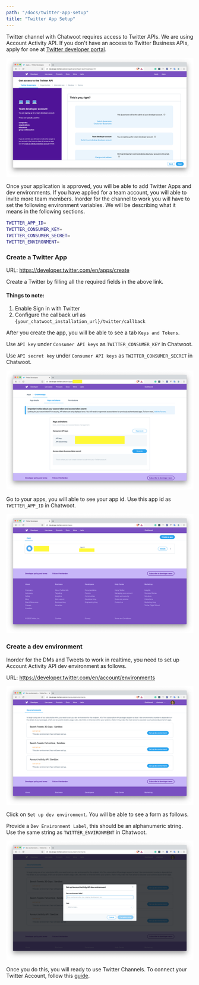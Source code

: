 ```yaml
---
path: "/docs/twitter-app-setup"
title: "Twitter App Setup"
---
```


Twitter channel with Chatwoot requires access to Twitter APIs. We are using Account Activity API. If you don't have an access to Twitter Business APIs, apply for one at [Twitter developer portal](https://developer.twitter.com/en/apply-for-access).

![apply_to_twitter](./images/twitter/apply_to_twitter.png)

Once your application is approved, you will be able to add Twitter Apps and dev environments. If you have applied for a team account, you will able to invite more team members. Inorder for the channel to work you will have to set the following environment variables. We will be describing what it means in the following sections.

```bash
TWITTER_APP_ID=
TWITTER_CONSUMER_KEY=
TWITTER_CONSUMER_SECRET=
TWITTER_ENVIRONMENT=
```

### Create a Twitter App

URL: https://developer.twitter.com/en/apps/create

Create a Twitter by filling all the required fields in the above link.

#### Things to note:

1. Enable Sign in with Twitter
2. Configure the callback url as `{your_chatwoot_installation_url}/twitter/callback`

After you create the app, you will be able to see a tab `Keys and Tokens`.

Use `API key` under `Consumer API keys` as `TWITTER_CONSUMER_KEY` in Chatwoot.

Use `API secret key` under `Consumer API keys` as `TWITTER_CONSUMER_SECRET` in Chatwoot.

![keys_and_tokens](./images/twitter/keys_and_tokens.png)

Go to your apps, you will able to see your app id. Use this app id as `TWITTER_APP_ID` in Chatwoot.

![apps](./images/twitter/apps.png)

### Create a dev environment

Inorder for the DMs and Tweets to work in realtime, you need to set up Account Activity API dev environment as follows.

URL: https://developer.twitter.com/en/account/environments

![dev_environment](./images/twitter/dev_environment.png)

Click on `Set up dev environment`. You will be able to see a form as follows.

Provide a `Dev Environment Label`, this should be an alphanumeric string. Use the same string as `TWITTER_ENVIRONMENT` in Chatwoot.

![setup_dev_environment](./images/twitter/setup_dev_environment.png)

Once you do this, you will ready to use Twitter Channels. To connect your Twitter Account, follow this [guide](/docs/channels/twitter).
